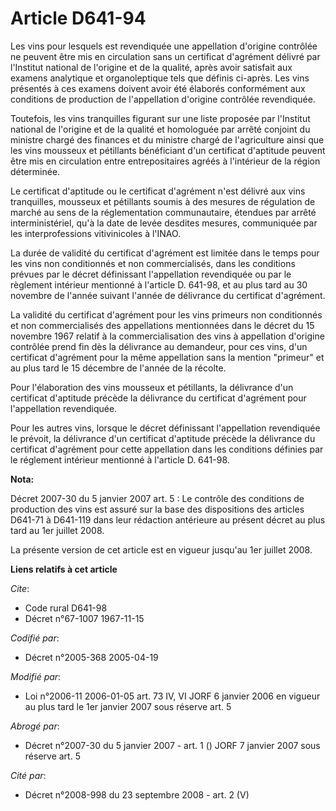 # Article D641-94

Les vins pour lesquels est revendiquée une appellation d'origine contrôlée ne peuvent être mis en circulation sans un
certificat d'agrément délivré par l'Institut national de l'origine et de la qualité, après avoir satisfait aux examens
analytique et organoleptique tels que définis ci-après. Les vins présentés à ces examens doivent avoir été élaborés
conformément aux conditions de production de l'appellation d'origine contrôlée revendiquée.

Toutefois, les vins tranquilles figurant sur une liste proposée par l'Institut national de l'origine et de la qualité et
homologuée par arrêté conjoint du ministre chargé des finances et du ministre chargé de l'agriculture ainsi que les vins
mousseux et pétillants bénéficiant d'un certificat d'aptitude peuvent être mis en circulation entre entrepositaires agréés à
l'intérieur de la région déterminée.

Le certificat d'aptitude ou le certificat d'agrément n'est délivré aux vins tranquilles, mousseux et pétillants soumis à des
mesures de régulation de marché au sens de la réglementation communautaire, étendues par arrêté interministériel, qu'à la
date de levée desdites mesures, communiquée par les interprofessions vitivinicoles à l'INAO.

La durée de validité du certificat d'agrément est limitée dans le temps pour les vins non conditionnés et non commercialisés,
dans les conditions prévues par le décret définissant l'appellation revendiquée ou par le règlement intérieur mentionné à
l'article D. 641-98, et au plus tard au 30 novembre de l'année suivant l'année de délivrance du certificat d'agrément.

La validité du certificat d'agrément pour les vins primeurs non conditionnés et non commercialisés des appellations
mentionnées dans le décret du 15 novembre 1967 relatif à la commercialisation des vins à appellation d'origine contrôlée
prend fin dès la délivrance au demandeur, pour ces vins, d'un certificat d'agrément pour la même appellation sans la mention
"primeur" et au plus tard le 15 décembre de l'année de la récolte.

Pour l'élaboration des vins mousseux et pétillants, la délivrance d'un certificat d'aptitude précède la délivrance du
certificat d'agrément pour l'appellation revendiquée.

Pour les autres vins, lorsque le décret définissant l'appellation revendiquée le prévoit, la délivrance d'un certificat
d'aptitude précède la délivrance du certificat d'agrément pour cette appellation dans les conditions définies par le
réglement intérieur mentionné à l'article D. 641-98.

**Nota:**

Décret 2007-30 du 5 janvier 2007 art. 5 : Le contrôle des conditions de production des vins est assuré sur la base des
dispositions des articles D641-71 à D641-119 dans leur rédaction antérieure au présent décret au plus tard au 1er juillet
2008.

La présente version de cet article est en vigueur jusqu'au 1er juillet 2008.

**Liens relatifs à cet article**

_Cite_:

  - Code rural D641-98
  - Décret n°67-1007 1967-11-15

_Codifié par_:

  - Décret n°2005-368 2005-04-19

_Modifié par_:

  - Loi n°2006-11 2006-01-05 art. 73 IV, VI JORF 6 janvier 2006 en vigueur au plus tard le 1er janvier 2007 sous réserve art. 5

_Abrogé par_:

  - Décret n°2007-30 du 5 janvier 2007 - art. 1 () JORF 7 janvier 2007 sous réserve art. 5

_Cité par_:

  - Décret n°2008-998 du 23 septembre 2008 - art. 2 (V)
